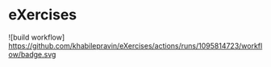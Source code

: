 # eXercises

![build workflow] https://github.com/khabilepravin/eXercises/actions/runs/1095814723/workflow/badge.svg
